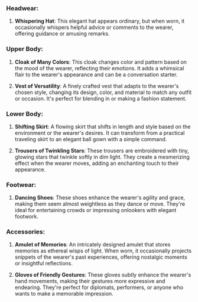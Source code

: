 ### Headwear:
1. **Whispering Hat**: This elegant hat appears ordinary, but when worn, it occasionally whispers helpful advice or comments to the wearer, offering guidance or amusing remarks.
### Upper Body:
1. **Cloak of Many Colors**: This cloak changes color and pattern based on the mood of the wearer, reflecting their emotions. It adds a whimsical flair to the wearer's appearance and can be a conversation starter.

2. **Vest of Versatility**: A finely crafted vest that adapts to the wearer's chosen style, changing its design, color, and material to match any outfit or occasion. It's perfect for blending in or making a fashion statement.

### Lower Body:
1. **Shifting Skirt**: A flowing skirt that shifts in length and style based on the environment or the wearer's desires. It can transform from a practical traveling skirt to an elegant ball gown with a simple command.

2. **Trousers of Twinkling Stars**: These trousers are embroidered with tiny, glowing stars that twinkle softly in dim light. They create a mesmerizing effect when the wearer moves, adding an enchanting touch to their appearance.

### Footwear:
1. **Dancing Shoes**: These shoes enhance the wearer's agility and grace, making them seem almost weightless as they dance or move. They're ideal for entertaining crowds or impressing onlookers with elegant footwork.

### Accessories:
1. **Amulet of Memories**: An intricately designed amulet that stores memories as ethereal wisps of light. When worn, it occasionally projects snippets of the wearer's past experiences, offering nostalgic moments or insightful reflections.

2. **Gloves of Friendly Gestures**: These gloves subtly enhance the wearer's hand movements, making their gestures more expressive and endearing. They're perfect for diplomats, performers, or anyone who wants to make a memorable impression.